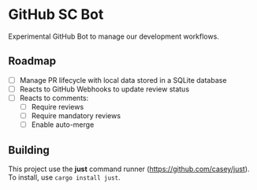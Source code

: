 # GitHub SC Bot

Experimental GitHub Bot to manage our development workflows.

## Roadmap

- [ ] Manage PR lifecycle with local data stored in a SQLite database
- [ ] Reacts to GitHub Webhooks to update review status
- [ ] Reacts to comments:
    - [ ] Require reviews
    - [ ] Require mandatory reviews
    - [ ] Enable auto-merge

## Building

This project use the **just** command runner (https://github.com/casey/just).  
To install, use `cargo install just`.